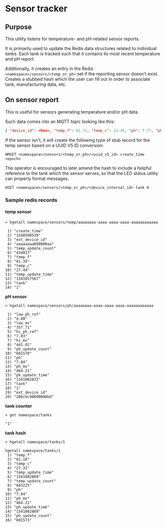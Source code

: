 # Sensor tracker

## Purpose

This utility listens for temperature- and pH-related sensor reports.

It is primarily used to update the Redis data structures related to individual _tanks_.  Each tank is tracked such that it contains its most recent temperature and pH report.

Additionally, it creates an entry in the Redis `<namespace>/sensors/<temp_or_ph>` set if the reporting sensor doesn't exist.  Creates a stubbed hash which the user can fill out in order to associate tank, manufacturing data, etc.

## On sensor report

This is useful for sensors generating temperature and/or pH data.

Such data comes into an MQTT topic looking like this:

```json
{ "device_id": <hex>, "temp_f": 81.71, "temp_c": 23.45, "ph": 7.77, "ph_mv": 453.05 }
```

If the sensor isn't, it will create the following type of stub record
for the temp sensor based on a UUID V5 ID conversion:

```text
HMSET <namespace>/sensors/<temp_or_ph>/<uuid_v5_id> create_time <epoch>
```

The operator is encouraged to later amend the hash to include
a helpful reference to the tank which the sensor serves, so
that the LED status utility can properly format messages.

```text
HSET <namespace>/sensors/<temp_or_ph>/<device_internal_id> tank 0
```

### Sample redis records

#### temp sensor

`> hgetall namespace/sensors/temp/aaaaaaaa-aaaa-aaaa-aaaa-aaaaaaaaaaaa`

```
 1) "create_time"
 2) "1540598539"
 3) "ext_device_id"
 4) "aaaaaaaa090000aa"
 5) "temp_update_count"
 6) "434817"
 7) "temp_f"
 8) "81.39"
 9) "temp_c"
10) "27.44"
11) "temp_update_time"
12) "1541057567"
13) "tank"
14) "1"
```

**pH sensor**

`> hgetall namespace/sensors/ph/aaaaaaaa-aaaa-aaaa-aaaa-aaaaaaaaaaaa`

```
 1) "low_ph_ref"
 2) "4.00"
 3) "low_mv"
 4) "357.71"
 5) "hi_ph_ref"
 6) "7.03"
 7) "hi_mv"
 8) "441.01"
 9) "ph_update_count"
10) "601570"
11) "ph"
12) "7.84"
13) "ph_mv"
14) "464.21"
15) "ph_update_time"
16) "1541082833"
17) "tank"
18) "1"
19) "ext_device_id"
20) "286cbc98090000bd"
```

**tank counter**

`> get namespace/tanks`

```
"1"
```

**tank hash**

`> hgetall namespace/tanks/1`

```
hgetall namespace/tanks/1
 1) "temp_f"
 2) "81.16"
 3) "temp_c"
 4) "27.31"
 5) "temp_update_time"
 6) "1541082869"
 7) "temp_update_count"
 8) "683225"
 9) "ph"
10) "7.84"
11) "ph_mv"
12) "464.21"
13) "ph_update_time"
14) "1541082869"
15) "ph_update_count"
16) "601573"
```
